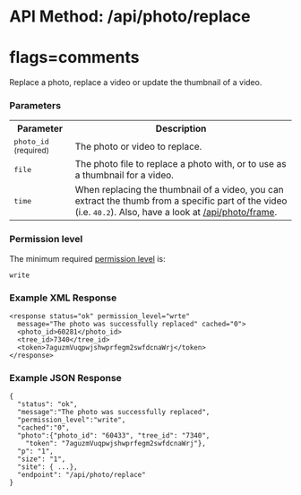 # API Method: /api/photo/replace
# flags=comments

Replace a photo, replace a video or update the thumbnail of a video. 


### Parameters

<table class="pretty">
  <tr><th>Parameter</th><th>Description</th></tr>
  <tr><td><tt>photo_id</tt> <small>(required)</small></td><td>The photo or video to replace.</td></tr>
  <tr><td><tt>file</tt></small></td><td>The photo file to replace a photo with, or to use as a thumbnail for a video.</td></tr>
  <tr>
    <td>
      <tt>time</tt>
    </td>
    <td>
      When replacing the thumbnail of a video, you can extract the thumb from a specific part of the video (i.e. <tt>40.2</tt>). Also, have a look at <a href="photo-frame">/api/photo/frame</a>.
    </td>
  </tr>
</table>

    

### Permission level 

The minimum required [permission level](index#permission-level) is:

    write

### Example XML Response

    <response status="ok" permission_level="wrte" 
      message="The photo was successfully replaced" cached="0">
      <photo_id>60281</photo_id>
      <tree_id>7340</tree_id>
      <token>7aguzmVuqpwjshwprfegm2swfdcnaWrj</token>
    </response>

### Example JSON Response

    {
      "status": "ok", 
      "message":"The photo was successfully replaced",
      "permission_level":"write",
      "cached":"0",
      "photo":{"photo_id": "60433", "tree_id": "7340", 
        "token": "7aguzmVuqpwjshwprfegm2swfdcnaWrj"},
      "p": "1",
      "size": "1",
      "site": { ...},
      "endpoint": "/api/photo/replace"
    }
